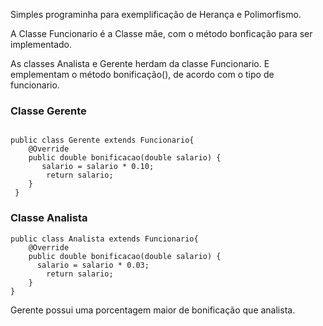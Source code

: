 Simples programinha para exemplificação de Herança e Polimorfismo.


A Classe Funcionario é a Classe mãe, com o método bonficação para ser implementado.

As classes Analista e Gerente herdam da classe Funcionario.
E emplementam o método bonificação(), de acordo com o tipo de funcionario.


<h3>Classe Gerente</h3>


```shell script
   
public class Gerente extends Funcionario{
    @Override
    public double bonificacao(double salario) {
       salario = salario * 0.10;
        return salario;
    }
 }
 ```

<h3>Classe Analista</h3>

```
public class Analista extends Funcionario{
    @Override
    public double bonificacao(double salario) {
      salario = salario * 0.03;
        return salario;
    }
}
```
Gerente possui uma porcentagem maior de bonificação que analista.
